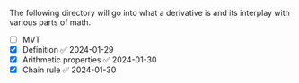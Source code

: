 The following directory will go into what a derivative is and its interplay with various parts of math.

- [ ] MVT
- [x] Definition ✅ 2024-01-29
- [x] Arithmetic properties ✅ 2024-01-30
- [x] Chain rule ✅ 2024-01-30